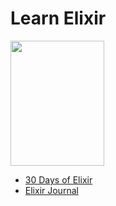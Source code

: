 # Learn Elixir

<img src="https://github.com/manguilar22/icons/blob/master/elixir_logo.png" width="150" height="200"/>

* <a href="https://github.com/seven1m/30-days-of-elixir">30 Days of Elixir</a>
* <a href="https://github.com/ooade/30-Days-Of-Elixir">Elixir Journal</a>
